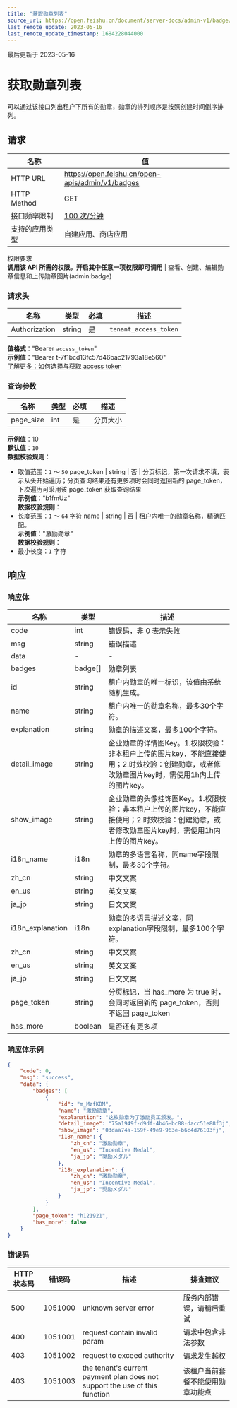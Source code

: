 ```yaml
---
title: "获取勋章列表"
source_url: https://open.feishu.cn/document/server-docs/admin-v1/badge/badge/list
last_remote_update: 2023-05-16
last_remote_update_timestamp: 1684228044000
---
```

最后更新于 2023-05-16

# 获取勋章列表

可以通过该接口列出租户下所有的勋章，勋章的排列顺序是按照创建时间倒序排列。

## 请求
名称 | 值
---|---
HTTP URL | https://open.feishu.cn/open-apis/admin/v1/badges
HTTP Method | GET
接口频率限制 | [100 次/分钟](https://open.feishu.cn/document/ukTMukTMukTM/uUzN04SN3QjL1cDN)
支持的应用类型 | 自建应用、商店应用
权限要求  
            **调用该 API 所需的权限。开启其中任意一项权限即可调用** | 查看、创建、编辑勋章信息和上传勋章图片(admin:badge)

### 请求头

名称 | 类型 | 必填 | 描述
--- | --- | --- | ---
Authorization | string | 是 | `tenant_access_token`  
**值格式**："Bearer `access_token`"  
**示例值**："Bearer t-7f1bcd13fc57d46bac21793a18e560"  
[了解更多：如何选择与获取 access token](https://open.feishu.cn/document/uAjLw4CM/ugTN1YjL4UTN24CO1UjN/trouble-shooting/how-to-choose-which-type-of-token-to-use)

### 查询参数

名称 | 类型 | 必填 | 描述
--- | --- | --- | ---
page_size | int | 是 | 分页大小  
**示例值**：10  
**默认值**：`10`  
**数据校验规则**：  
- 取值范围：`1` ～ `50`
page_token | string | 否 | 分页标记，第一次请求不填，表示从头开始遍历；分页查询结果还有更多项时会同时返回新的 page_token，下次遍历可采用该 page_token 获取查询结果  
**示例值**："b1fmUz"  
**数据校验规则**：  
- 长度范围：`1` ～ `64` 字符
name | string | 否 | 租户内唯一的勋章名称，精确匹配。  
**示例值**："激励勋章"  
**数据校验规则**：  
- 最小长度：`1` 字符

## 响应

### 响应体

名称 | 类型 | 描述
--- | --- | ---
code | int | 错误码，非 0 表示失败
msg | string | 错误描述
data | \- | \-
badges | badge\[\] | 勋章列表
id | string | 租户内勋章的唯一标识，该值由系统随机生成。
name | string | 租户内唯一的勋章名称，最多30个字符。
explanation | string | 勋章的描述文案，最多100个字符。
detail_image | string | 企业勋章的详情图Key。1.权限校验：非本租户上传的图片key，不能直接使用；2.时效校验：创建勋章，或者修改勋章图片key时，需使用1h内上传的图片key。
show_image | string | 企业勋章的头像挂饰图Key。1.权限校验：非本租户上传的图片key，不能直接使用；2.时效校验：创建勋章，或者修改勋章图片key时，需使用1h内上传的图片key。
i18n_name | i18n | 勋章的多语言名称，同name字段限制，最多30个字符。
zh_cn | string | 中文文案
en_us | string | 英文文案
ja_jp | string | 日文文案
i18n_explanation | i18n | 勋章的多语言描述文案，同explanation字段限制，最多100个字符。
zh_cn | string | 中文文案
en_us | string | 英文文案
ja_jp | string | 日文文案
page_token | string | 分页标记，当 has_more 为 true 时，会同时返回新的 page_token，否则不返回 page_token
has_more | boolean | 是否还有更多项

### 响应体示例
```json
{
    "code": 0,
    "msg": "success",
    "data": {
        "badges": [
            {
                "id": "m_MzfKDM",
                "name": "激励勋章",
                "explanation": "这枚勋章为了激励员工颁发。",
                "detail_image": "75a1949f-d9df-4b46-bc88-dacc51e88f3j",
                "show_image": "03daa74a-159f-49e9-963e-b6c4d76103fj",
                "i18n_name": {
                    "zh_cn": "激励勋章",
                    "en_us": "Incentive Medal",
                    "ja_jp": "奨励メダル"
                },
                "i18n_explanation": {
                    "zh_cn": "激励勋章",
                    "en_us": "Incentive Medal",
                    "ja_jp": "奨励メダル"
                }
            }
        ],
        "page_token": "h121921",
        "has_more": false
    }
}
```

### 错误码

HTTP状态码 | 错误码 | 描述 | 排查建议
--- | --- | --- | ---
500 | 1051000 | unknown server error | 服务内部错误，请稍后重试
400 | 1051001 | request contain invalid param | 请求中包含非法参数
403 | 1051002 | request to exceed authority | 请求发生越权
403 | 1051003 | the tenant's current payment plan does not support the use of this function | 该租户当前套餐不能使用勋章功能点

